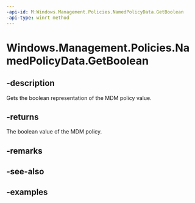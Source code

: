```yaml
---
-api-id: M:Windows.Management.Policies.NamedPolicyData.GetBoolean
-api-type: winrt method
---
```


<!-- Method syntax.
public bool NamedPolicyData.GetBoolean()
-->

# Windows.Management.Policies.NamedPolicyData.GetBoolean


## -description

Gets the boolean representation of the MDM policy value.

## -returns

The boolean value of the MDM policy.

## -remarks

## -see-also

## -examples

